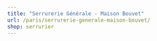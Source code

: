 ```yaml
---
title: "Serrurerie Générale - Maison Bouvet"
url: /paris/serrurerie-generale-maison-bouvet/
shop: serrurier
---
```

